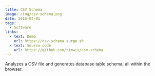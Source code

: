 ```yaml
---
title: CSV Schema
image: /img/csv-schema.png
date: 2016-04-01
tags:
  - Software
links:
  - text: Demo
    url: https://csv-schema.surge.sh
  - text: Source code
    url: https://github.com/timwis/csv-schema
---
```

Analyzes a CSV file and generates database table schema, all within the browser.
